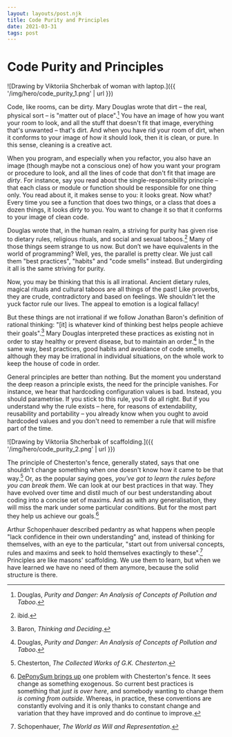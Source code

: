```yaml
---
layout: layouts/post.njk
title: Code Purity and Principles
date: 2021-03-31
tags: post
---
```


# Code Purity and Principles

![Drawing by Viktoriia Shcherbak of woman with laptop.]({{ '/img/hero/code_purity_1.png' | url }})

Code, like rooms, can be dirty. Mary Douglas wrote that dirt – the real, physical sort – is "matter out of place".[^1] You have an image of how you want your room to look, and all the stuff that doesn't fit that image, everything that's unwanted – that's dirt. And when you have rid your room of dirt, when it conforms to your image of how it should look, then it is clean, or pure. In this sense, cleaning is a creative act.

When you program, and especially when you refactor, you also have an image (though maybe not a conscious one) of how you want your program or procedure to look, and all the lines of code that don't fit that image are _dirty_. For instance, say you read about the single-responsibility principle – that each class or module or function should be responsible for one thing only. You read about it, it makes sense to you: it looks great. Now what? Every time you see a function that does two things, or a class that does a dozen things, it looks _dirty_ to you. You want to change it so that it conforms to your image of clean code.

Douglas wrote that, in the human realm, a striving for purity has given rise to dietary rules, religious rituals, and social and sexual taboos.[^2] Many of those things seem strange to us now. But don’t we have equivalents in the world of programming? Well, yes, the parallel is pretty clear. We just call them "best practices", "habits" and "code smells" instead. But undergirding it all is the same striving for purity.

Now, you may be thinking that this is all irrational. Ancient dietary rules, magical rituals and cultural taboos are all things of the past! Like proverbs, they are crude, contradictory and based on feelings. We shouldn't let the yuck factor rule our lives. The appeal to emotion is a logical fallacy!

But these things are not irrational if we follow Jonathan Baron's definition of rational thinking: "[it] is whatever kind of thinking best helps people achieve their goals".[^3] Mary Douglas interpreted these practices as existing not in order to stay healthy or prevent disease, but to maintain an order.[^4] In the same way, best practices, good habits and avoidance of code smells, although they may be irrational in individual situations, on the whole work to keep the house of code in order.

General principles are better than nothing. But the moment you understand the deep reason a principle exists, the need for the principle vanishes. For instance, we hear that hardcoding configuration values is bad. Instead, you should parametrise. If you stick to this rule, you'll do all right. But if you understand why the rule exists – here, for reasons of extendability, reusability and portability – you already know when you ought to avoid hardcoded values and you don't need to remember a rule that will misfire part of the time.

![Drawing by Viktoriia Shcherbak of scaffolding.]({{ '/img/hero/code_purity_2.png' | url }})

The principle of Chesterton's fence, generally stated, says that one shouldn't change something when one doesn't know how it came to be that way.[^5] Or, as the popular saying goes, _you've got to learn the rules before you can break them_. We can look at our best practices in that way. They have evolved over time and distil much of our best understanding about coding into a concise set of maxims. And as with any generalisation, they will miss the mark under some particular conditions. But for the most part they help us achieve our goals.[^6]

Arthur Schopenhauer described pedantry as what happens when people "lack confidence in their own understanding" and, instead of thinking for themselves, with an eye to the particular, "start out from universal concepts, rules and maxims and seek to hold themselves exactingly to these".[^7] Principles are like masons' scaffolding. We use them to learn, but when we have learned we have no need of them anymore, because the solid structure is there.

[^1]: Douglas, _Purity and Danger: An Analysis of Concepts of Pollution and Taboo_.
[^2]: ibid.
[^3]: Baron, _Thinking and Deciding_.
[^4]: Douglas, _Purity and Danger: An Analysis of Concepts of Pollution and Taboo_.
[^5]: Chesterton, _The Collected Works of G.K. Chesterton_.
[^6]: [DePonySum brings up](https://deponysum.com/2020/01/05/chestertons-fence-and-thinking-using-sayings/) one problem with Chesterton's fence. It sees change as something exogenous. So current best practices is something that _just is over here_, and somebody wanting to change them _is coming from outside_. Whereas, in practice, these conventions are constantly evolving and it is only thanks to constant change and variation that they have improved and do continue to improve.
[^7]: Schopenhauer, _The World as Will and Representation_.
